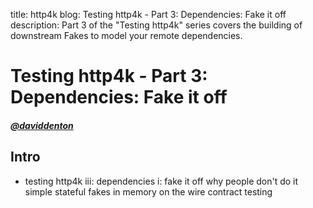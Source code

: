 title: http4k blog: Testing http4k - Part 3: Dependencies: Fake it off
description: Part 3 of the "Testing http4k" series covers the building of downstream Fakes to model your remote dependencies.

# Testing http4k - Part 3: Dependencies: Fake it off

##### [@daviddenton][github] 

## Intro
- testing http4k iii: dependencies i: fake it off
    why people don't do it
    simple stateful fakes
    in memory
    on the wire 
    contract testing

[github]: http://github.com/daviddenton
[http4k]: https://http4k.org

